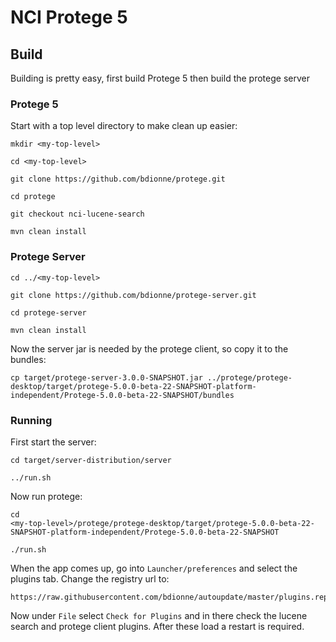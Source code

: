 # NCI Protege 5

## Build

Building is pretty easy, first build Protege 5 then build the protege
server

### Protege 5

Start with a top level directory to make clean up easier:

````
mkdir <my-top-level>

cd <my-top-level>

git clone https://github.com/bdionne/protege.git

cd protege

git checkout nci-lucene-search

mvn clean install

````

### Protege Server

````
cd ../<my-top-level>

git clone https://github.com/bdionne/protege-server.git

cd protege-server

mvn clean install
````

Now the server jar is needed by the protege client, so copy it to the
bundles:

````
cp target/protege-server-3.0.0-SNAPSHOT.jar ../protege/protege-desktop/target/protege-5.0.0-beta-22-SNAPSHOT-platform-independent/Protege-5.0.0-beta-22-SNAPSHOT/bundles
````

### Running

First start the server:

````
cd target/server-distribution/server

../run.sh
````

Now run protege:
````
cd
<my-top-level>/protege/protege-desktop/target/protege-5.0.0-beta-22-SNAPSHOT-platform-independent/Protege-5.0.0-beta-22-SNAPSHOT

./run.sh
````

When the app comes up, go into `Launcher/preferences` and select the
plugins tab. Change the registry url to:

````
https://raw.githubusercontent.com/bdionne/autoupdate/master/plugins.repository
````
Now under `File` select `Check for Plugins` and in there check the
lucene search and protege client plugins. After these load a restart
is required.
